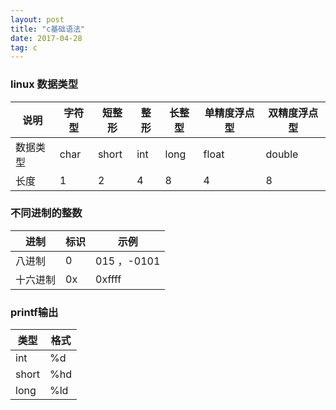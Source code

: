 ```yaml
---
layout: post
title: "c基础语法"
date: 2017-04-28
tag: c
---   
```

### linux 数据类型
说明  |字符型   |短整形   |整形   |长整型   |单精度浮点型   |双精度浮点型  
--|---|---|---|---|---|--
数据类型  |char|short   |int   |long   |float   |double  
  长度| 1  | 2  | 4  | 8  | 4  | 8

### 不同进制的整数
进制  |标识   |  示例
--|---|--
  八进制|0   |015 ，-0101
  十六进制|0x   |0xffff

### printf输出
类型  | 格式  
--|--
int  | %d  
short  |   %hd
long | %ld
